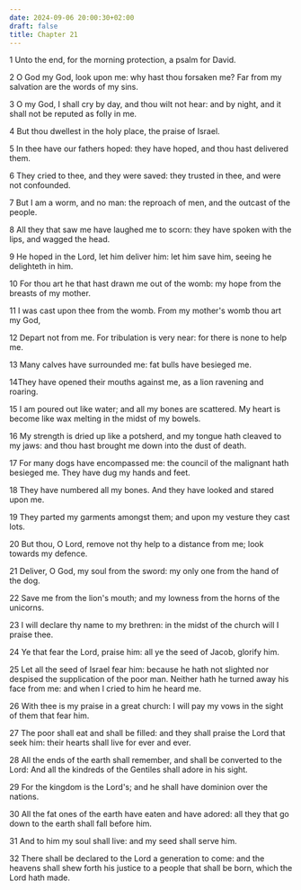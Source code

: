 ```yaml
---
date: 2024-09-06 20:00:30+02:00
draft: false
title: Chapter 21
---
```




1 Unto the end, for the morning protection, a psalm for David.

2 O God my God, look upon me: why hast thou forsaken me? Far from my salvation are the words of my sins.

3 O my God, I shall cry by day, and thou wilt not hear: and by night, and it shall not be reputed as folly in me.

4 But thou dwellest in the holy place, the praise of Israel.

5 In thee have our fathers hoped: they have hoped, and thou hast delivered them.

6 They cried to thee, and they were saved: they trusted in thee, and were not confounded.

7 But I am a worm, and no man: the reproach of men, and the outcast of the people.

8 All they that saw me have laughed me to scorn: they have spoken with the lips, and wagged the head.

9 He hoped in the Lord, let him deliver him: let him save him, seeing he delighteth in him.

10 For thou art he that hast drawn me out of the womb: my hope from the breasts of my mother.

11 I was cast upon thee from the womb. From my mother's womb thou art my God,

12 Depart not from me. For tribulation is very near: for there is none to help me.

13 Many calves have surrounded me: fat bulls have besieged me.

14They have opened their mouths against me, as a lion ravening and roaring.

15 I am poured out like water; and all my bones are scattered. My heart is become like wax melting in the midst of my bowels.

16 My strength is dried up like a potsherd, and my tongue hath cleaved to my jaws: and thou hast brought me down into the dust of death.

17 For many dogs have encompassed me: the council of the malignant hath besieged me. They have dug my hands and feet.

18 They have numbered all my bones. And they have looked and stared upon me.

19 They parted my garments amongst them; and upon my vesture they cast lots.

20 But thou, O Lord, remove not thy help to a distance from me; look towards my defence.

21 Deliver, O God, my soul from the sword: my only one from the hand of the dog.

22 Save me from the lion's mouth; and my lowness from the horns of the unicorns.

23 I will declare thy name to my brethren: in the midst of the church will I praise thee.

24 Ye that fear the Lord, praise him: all ye the seed of Jacob, glorify him.

25 Let all the seed of Israel fear him: because he hath not slighted nor despised the supplication of the poor man. Neither hath he turned away his face from me: and when I cried to him he heard me.

26 With thee is my praise in a great church: I will pay my vows in the sight of them that fear him.

27 The poor shall eat and shall be filled: and they shall praise the Lord that seek him: their hearts shall live for ever and ever.

28 All the ends of the earth shall remember, and shall be converted to the Lord: And all the kindreds of the Gentiles shall adore in his sight.

29 For the kingdom is the Lord's; and he shall have dominion over the nations.

30 All the fat ones of the earth have eaten and have adored: all they that go down to the earth shall fall before him.

31 And to him my soul shall live: and my seed shall serve him.

32 There shall be declared to the Lord a generation to come: and the heavens shall shew forth his justice to a people that shall be born, which the Lord hath made.

